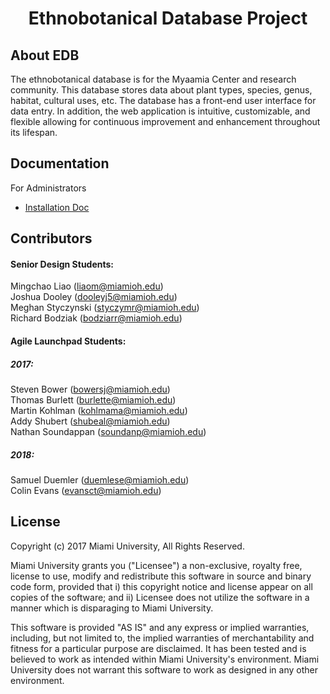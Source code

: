 <h1 align="center">Ethnobotanical Database Project</h1>

## About EDB

The ethnobotanical database is for the Myaamia Center and research community. This database stores data about plant types, species, genus, habitat, cultural uses, etc. The database has a front-end user interface for data entry. In addition, the web application is intuitive, customizable, and flexible allowing for continuous improvement and enhancement throughout its lifespan.

## Documentation

For Administrators
 - [Installation Doc](https://github.com/ThomasBurlett/MyaamiaEDB/wiki/Installation-Document)

## Contributors
#### Senior Design Students:
Mingchao Liao ([liaom@miamioh.edu](mailto:liaom@miamioh.edu))  
Joshua Dooley ([dooleyj5@miamioh.edu](mailto:dooleyj5@miamioh.edu))  
Meghan Styczynski ([styczymr@miamioh.edu](mailto:styczymr@miamioh.edu))  
Richard Bodziak ([bodziarr@miamioh.edu](mailto:bodziarr@miamioh.edu))  
#### Agile Launchpad Students:
##### 2017:
Steven Bower ([bowersj@miamioh.edu](mailto:bowersj@miamioh.edu))  
Thomas Burlett ([burlette@miamioh.edu](mailto:burlette@miamioh.edu))  
Martin Kohlman ([kohlmama@miamioh.edu](mailto:kohlmama@miamioh.edu))  
Addy Shubert ([shubeal@miamioh.edu](mailto:shubeal@miamioh.edu))  
Nathan Soundappan ([soundanp@miamioh.edu](mailto:soundanp@miamioh.edu))  
##### 2018:
Samuel Duemler ([duemlese@miamioh.edu](mailto:duemlese@miamioh.edu))  
Colin Evans ([evansct@miamioh.edu](mailto:evansct@miamioh.edu))  

## License

Copyright (c) 2017 Miami University, All Rights Reserved.

Miami University grants you ("Licensee") a non-exclusive, royalty free, license to use, modify and redistribute this software in source and binary code form, provided that i) this copyright notice and license appear on all copies of the software; and ii) Licensee does not utilize the software in a manner which is disparaging to Miami University.

This software is provided "AS IS" and any express or implied warranties, including, but not limited to, the implied warranties of merchantability and fitness for a particular purpose are disclaimed. It has been tested and is believed to work as intended within Miami University's environment. Miami University does not warrant this software to work as designed in any other environment.
